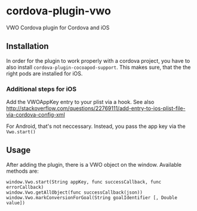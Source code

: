 # cordova-plugin-vwo
VWO Cordova plugin for Cordova and iOS

## Installation
In order for the plugin to work properly with a cordova project, you have to also install `cordova-plugin-cocoapod-support`. 
This makes sure, that the the right pods are installed for iOS.

### Additional steps for iOS

Add the VWOAppKey entry to your plist via a hook. See also http://stackoverflow.com/questions/22769111/add-entry-to-ios-plist-file-via-cordova-config-xml

For Android, that's not neccessary. Instead, you pass the app key via the `Vwo.start()`

## Usage

After adding the plugin, there is a VWO object on the window.
Available methods are:

```
window.Vwo.start(String appKey, func successCallback, func errorCallback)
window.Vwo.getAllObject(func successCallback(json))
window.Vwo.markConversionForGoal(String goalIdentifier [, Double value])
```
